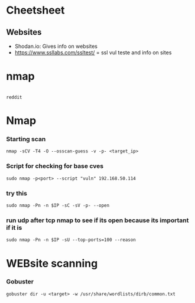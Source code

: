 # Cheetsheet
## Websites
- Shodan.io: Gives info on websites
- https://www.ssllabs.com/ssltest/ = ssl vul teste and info on sites

  
# nmap  


```

reddit

```























# Nmap 

### Starting scan 
```
nmap -sCV -T4 -O --osscan-guess -v -p- <target_ip>

```

### Script for checking for base cves

```
sudo nmap -p<port> --script "vuln" 192.168.50.114
```


### try this

```
sudo nmap -Pn -n $IP -sC -sV -p- --open
```


### run udp after tcp nmap to see if its open because its important if it is
```
sudo nmap -Pn -n $IP -sU --top-ports=100 --reason
```

# WEBsite scanning

### Gobuster
```
gobuster dir -u <target> -w /usr/share/wordlists/dirb/common.txt
```







































